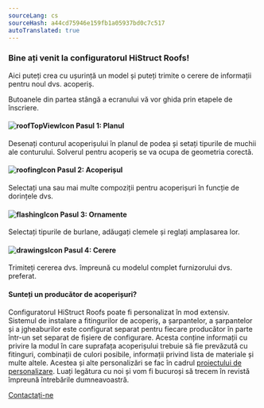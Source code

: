 ```yaml
---
sourceLang: cs
sourceHash: a44cd75946e159fb1a05937bd0c7c517
autoTranslated: true
---
```



### Bine ați venit la configuratorul HiStruct Roofs!

Aici puteți crea cu ușurință un model și puteți trimite o cerere de informații pentru noul dvs. acoperiș.

Butoanele din partea stângă a ecranului vă vor ghida prin etapele de înscriere.

#### ![roofTopViewIcon](img/roofTopViewIcon-en.png) Pasul 1: Planul

Desenați conturul acoperișului în planul de podea și setați tipurile de muchii ale conturului. Solverul pentru acoperiș se va ocupa de geometria corectă.

#### ![roofingIcon](img/roofingIcon-en.png) Pasul 2: Acoperișul

Selectați una sau mai multe compoziții pentru acoperișuri în funcție de dorințele dvs.

#### ![flashingIcon](img/flashingIcon-en.png) Pasul 3: Ornamente

Selectați tipurile de burlane, adăugați clemele și reglați amplasarea lor.

#### ![drawingsIcon](img/getQuoteIcon-en.png) Pasul 4: Cerere


Trimiteți cererea dvs. împreună cu modelul complet furnizorului dvs. preferat.

#### Sunteți un producător de acoperișuri?

Configuratorul HiStruct Roofs poate fi personalizat în mod extensiv. Sistemul de instalare a fitingurilor de acoperiș, a șarpantelor, a șarpantelor și a jgheaburilor este configurat separat pentru fiecare producător în parte într-un set separat de fișiere de configurare. Acesta conține informații cu privire la modul în care suprafața acoperișului trebuie să fie prevăzută cu fitinguri, combinații de culori posibile, informații privind lista de materiale și multe altele. Acestea și alte personalizări se fac în cadrul [proiectului de personalizare](../getting-started-roofs/customisationProject.md).
Luați legătura cu noi și vom fi bucuroși să trecem în revistă împreună întrebările dumneavoastră.

[Contactați-ne](https://www.histruct.com/company/contact-us)
